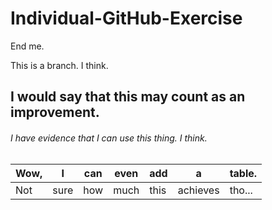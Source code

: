 # Individual-GitHub-Exercise

End me.

This is a branch. I think.

## I would say that this may count as an improvement.
###### I have evidence that I can use this thing. I think.


|Wow,|I|can|even|add|a|table.|
|-|-|-|-|-|-|-|
|Not|sure|how|much|this|achieves|tho...|